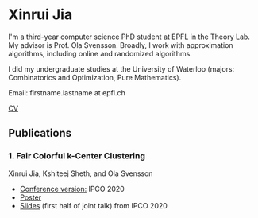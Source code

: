 # Xinrui Jia

I'm a third-year computer science PhD student at EPFL in the Theory Lab. My advisor is Prof. Ola Svensson. Broadly, I work with approximation algorithms, including online and randomized algorithms.

I did my undergraduate studies at the University of Waterloo (majors: Combinatorics and Optimization, Pure Mathematics).

Email: firstname.lastname at epfl.ch

[CV](/pdfs/Academic_CV.pdf)


## Publications

### 1. Fair Colorful k-Center Clustering
Xinrui Jia, Kshiteej Sheth, and Ola Svensson
* [Conference version:](https://link.springer.com/chapter/10.1007%2F978-3-030-45771-6_17) IPCO 2020
* [Poster](/pdfs/k-center_poster.pdf)
* [Slides](/pdfs/k_center-slides.pdf) (first half of joint talk) from IPCO 2020


